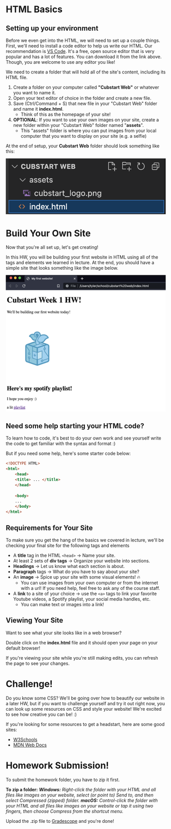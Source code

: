 # HTML Basics

## Setting up your environment
Before we even get into the HTML, we will need to set up a couple things. First, we'll need to install a code editor to help us write our HTML. Our recommendation is [VS Code](https://code.visualstudio.com/). It's a free, open source editor that is very popular and has a lot of features. You can download it from the link above. Though, you are welcome to use any editor you like!

We need to create a folder that will hold all of the site's content, including its HTML file.

1. Create a folder on your computer called **"Cubstart Web"** or whatever you want to name it.
2. Open your text editor of choice in the folder and create a new file. 
3. Save (Ctrl/Command + S) that new file in your "Cubstart Web" folder and name it **index.html**.
    - Think of this as the homepage of your site!
4. **OPTIONAL**: If you want to use your own images on your site, create a new folder within your "Cubstart Web" folder named "**assets**".
    - This "assets" folder is where you can put images from your local computer that you want to display on your site (e.g. a selfie)

At the end of setup, your **Cubstart Web** folder should look something like this:

![](/assets/hw1-setup.png)

# Build Your Own Site

Now that you're all set up, let's get creating!

In this HW, you will be building your first website in HTML using all of the tags and elements we learned in lecture. At the end, you should have a simple site that looks something like the image below.

<img src="/assets/hw1-ex.png" width="600"/>

## Need some help starting your HTML code?

To learn how to code, it's best to do your own work and see yourself write the code to get familiar with the syntax and format :) 

But if you need some help, here's some starter code below:

~~~html
<!DOCTYPE HTML>
<html>
    <head>
    <title> ... </title>
    </head>

    <body>
    ...
    </body>
</html>
~~~

## Requirements for Your Site

To make sure you get the hang of the basics we covered in lecture, we'll be checking your final site for the following tags and elements

- A **title** tag in the HTML `<head>` → Name your site.
- At least 2 sets of **div tags** → Organize your website into sections.
- **Headings** → Let us know what each section is about.
- **Paragraph** tags → What do you have to say about your site?
- An **image** → Spice up your site with some visual elements! 🔥
    - You can use images from your own computer or from the internet with a url! If you need help, feel free to ask any of the course staff.
- A **link** to a site of your choice → use the `<a>` tags to link your favorite Youtube videos, a Spotify playlist, your social media handles, etc.
    - You can make text or images into a link!

## Viewing Your Site

Want to see what your site looks like in a web browser? 

Double click on the **index.html** file and it should open your page on your default browser! 

If you're viewing your site while you're still making edits, you can refresh the page to see your changes.
    
# Challenge!
Do you know some CSS? We'll be going over how to beautify our website in a later HW, but if you want to challenge yourself and try it out right now, you can look up some resources on CSS and style your website! We're excited to see how creative you can be! :)

If you're looking for some resources to get a headstart, here are some good sites:
- [W3Schools](https://www.w3schools.com/css/)
- [MDN Web Docs](https://developer.mozilla.org/en-US/docs/Web/CSS)

# Homework Submission!
To submit the homework folder, you have to zip it first. 

**To zip a folder:**
_**Windows:** Right-click the folder with your HTML and all files like images on your website, select (or point to) Send to, and then select Compressed (zipped) folder._
_**macOS:** Control-click the folder with your HTML and all files like images on your website or tap it using two fingers, then choose Compress from the shortcut menu._

Upload the .zip file to [Gradescope](https://www.gradescope.com/) and you're done!